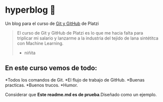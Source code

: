 # hyperblog 🤘
Un blog para el curso de [Git y GitHub](https://platzi.com/clases/1557-git-github/19977-readmemd-es-una-excelente-practica/) de Platzi
>El curso de Git y GitHub de Platzi es lo que me hacia falta para triplicar mi salario y lanzarme a la industria del tejido de lana sintétitca con Machine Learning.
> - niñita

## En este curso vemos de todo:
*Todos los comandos de Git.
*El flujo de trabajo de GitHub.
*Buenas practicas.
*Buenos trucos.
*Humor.

Considerar que **Este readme.md es de prueba**.Diseñado como un ejemplo.